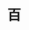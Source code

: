 ---
title: 百
description: 百
kana: ひゃく
pronunciation: hyaku
tone: ②
type: 名词
pubDate: 2024-08-15 00:00:19
lessonIndex: 3
---